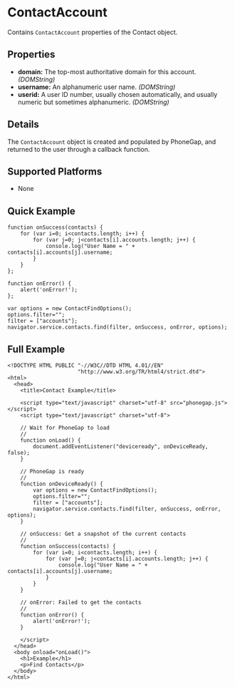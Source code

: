 ContactAccount
==============

Contains `ContactAccount` properties of the Contact object.

Properties
----------

- __domain:__ The top-most authoritative domain for this account. _(DOMString)_
- __username:__ An alphanumeric user name. _(DOMString)_
- __userid:__ A user ID number, usually chosen automatically, and usually numeric but sometimes alphanumeric. _(DOMString)_

Details
-------

The `ContactAccount` object is created and populated by PhoneGap, and returned to the user through a callback function.

Supported Platforms
-------------------

- None

Quick Example
-------------

    function onSuccess(contacts) {			
		for (var i=0; i<contacts.length; i++) {
			for (var j=0; j<contacts[i].accounts.length; j++) {
				console.log("User Name = " + contacts[i].accounts[j].username;
			}
		}
	};

    function onError() {
        alert('onError!');
    };

    var options = new ContactFindOptions();
	options.filter="";
	filter = ["accounts"];
    navigator.service.contacts.find(filter, onSuccess, onError, options);

Full Example
------------

    <!DOCTYPE HTML PUBLIC "-//W3C//DTD HTML 4.01//EN"
                          "http://www.w3.org/TR/html4/strict.dtd">
    <html>
      <head>
        <title>Contact Example</title>

        <script type="text/javascript" charset="utf-8" src="phonegap.js"></script>
        <script type="text/javascript" charset="utf-8">

        // Wait for PhoneGap to load
        //
        function onLoad() {
            document.addEventListener("deviceready", onDeviceReady, false);
        }

        // PhoneGap is ready
        //
        function onDeviceReady() {
			var options = new ContactFindOptions();
			options.filter="";
			filter = ["accounts"];
			navigator.service.contacts.find(filter, onSuccess, onError, options);
        }
    
        // onSuccess: Get a snapshot of the current contacts
        //
        function onSuccess(contacts) {
			for (var i=0; i<contacts.length; i++) {
				for (var j=0; j<contacts[i].accounts.length; j++) {
					console.log("User Name = " + contacts[i].accounts[j].username;
				}
			}
        }
    
        // onError: Failed to get the contacts
        //
        function onError() {
            alert('onError!');
        }

        </script>
      </head>
      <body onload="onLoad()">
        <h1>Example</h1>
        <p>Find Contacts</p>
      </body>
    </html>
